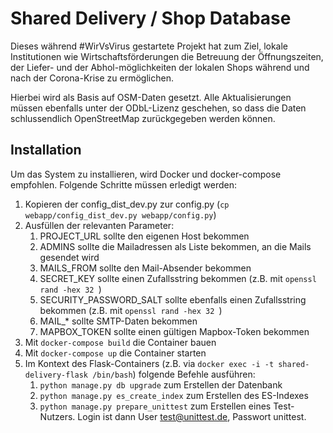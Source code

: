 # Shared Delivery / Shop Database

Dieses während #WirVsVirus gestartete Projekt hat zum Ziel, lokale Institutionen wie Wirtschaftsförderungen die
Betreuung der Öffnungszeiten, der Liefer- und der Abhol-möglichkeiten der lokalen Shops während und nach der
Corona-Krise zu ermöglichen.

Hierbei wird als Basis auf OSM-Daten gesetzt. Alle Aktualisierungen müssen ebenfalls unter der ODbL-Lizenz geschehen,
so dass die Daten schlussendlich OpenStreetMap zurückgegeben werden können.

## Installation

Um das System zu installieren, wird Docker und docker-compose empfohlen. Folgende Schritte müssen erledigt werden:

1. Kopieren der config_dist_dev.py zur config.py (`cp webapp/config_dist_dev.py webapp/config.py`)
2. Ausfüllen der relevanten Parameter:
    1. PROJECT_URL sollte den eigenen Host bekommen
    2. ADMINS sollte die Mailadressen als Liste bekommen, an die Mails gesendet wird
    3. MAILS_FROM sollte den Mail-Absender bekommen
    4. SECRET_KEY sollte einen Zufallsstring bekommen (z.B. mit `openssl rand -hex 32 `)
    5. SECURITY_PASSWORD_SALT sollte ebenfalls einen Zufallsstring bekommen (z.B. mit `openssl rand -hex 32 `)
    6. MAIL_* sollte SMTP-Daten bekommen
    7. MAPBOX_TOKEN sollte einen gültigen Mapbox-Token bekommen
3. Mit `docker-compose build` die Container bauen
4. Mit `docker-compose up` die Container starten
5. Im Kontext des Flask-Containers (z.B. via `docker exec -i -t shared-delivery-flask /bin/bash`) folgende Befehle ausführen:
    1. `python manage.py db upgrade` zum Erstellen der Datenbank
    2. `python manage.py es_create_index` zum Erstellen des ES-Indexes
    3. `python manage.py prepare_unittest` zum Erstellen eines Test-Nutzers. Login ist dann User test@unittest.de, Passwort unittest.
